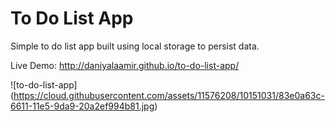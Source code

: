 # To Do List App

Simple to do list app built using local storage to persist data.

Live Demo: http://daniyalaamir.github.io/to-do-list-app/

![to-do-list-app] (https://cloud.githubusercontent.com/assets/11576208/10151031/83e0a63c-6611-11e5-9da9-20a2ef994b81.jpg)
